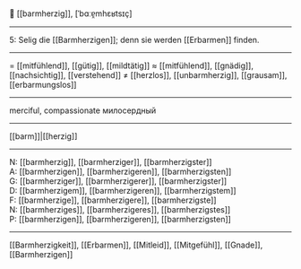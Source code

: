 🔴 [[barmherzig]], [ˈbɑːɐ̯mhɛʁtsɪç] 

---
5: Selig die [[Barmherzigen]]; denn sie werden [[Erbarmen]] finden.

---
= [[mitfühlend]], [[gütig]], [[mildtätig]]
≈ [[mitfühlend]], [[gnädig]], [[nachsichtig]], [[verstehend]]
≠ [[herzlos]], [[unbarmherzig]], [[grausam]], [[erbarmungslos]]

---
merciful, compassionate
милосердный

---
[[barm]]|[[herzig]]

---
N: [[barmherzig]], [[barmherziger]], [[barmherzigster]]  
A: [[barmherzigen]], [[barmherzigeren]], [[barmherzigsten]]  
G: [[barmherziger]], [[barmherzigerer]], [[barmherzigster]]  
D: [[barmherzigem]], [[barmherzigeren]], [[barmherzigstem]]  
F: [[barmherzige]], [[barmherzigere]], [[barmherzigste]]  
N: [[barmherziges]], [[barmherzigeres]], [[barmherzigstes]]  
P: [[barmherzigen]], [[barmherzigeren]], [[barmherzigsten]]  

---
[[Barmherzigkeit]], [[Erbarmen]], [[Mitleid]], [[Mitgefühl]], [[Gnade]], [[Barmherzigen]]
